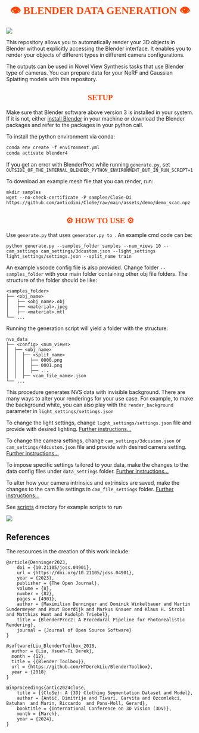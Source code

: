 <h1 align="center", style="font-family: 'Comic Sans MS', cursive; color: #FF4500;">👁️ BLENDER DATA GENERATION 👁️</h1>

![](assets/teaser.gif)

This repository allows you to automatically render your 3D objects in Blender without explicitly accessing the Blender interface. It enables you to render your objects of different types in different camera configurations.

The outputs can be used in Novel View Synthesis tasks that use Blender type of cameras. You can prepare data for your NeRF and Gaussian Splatting models with this repository.

<h2 align="center", style="font-family: 'Comic Sans MS', cursive; color: #FF4500;">🔧 SETUP 🔨</h1>

Make sure that Blender software above version 3 is installed in your system. If it is not, either [install Blender](https://www.blender.org/) in your machine or download the Blender packages and refer to the packages in your python call.

To install the python environment via conda:

```python
conda env create -f environment.yml
conda activate blender4
```

If you get an error with BlenderProc while running `generate.py`, set `OUTSIDE_OF_THE_INTERNAL_BLENDER_PYTHON_ENVIRONMENT_BUT_IN_RUN_SCRIPT=1`

To download an example mesh file that you can render, run:

```
mkdir samples
wget --no-check-certificate -P samples/CloSe-Di https://github.com/anticdimi/CloSe/raw/main/assets/demo/demo_scan.npz
```

<h2 align="center", style="font-family: 'Comic Sans MS', cursive; color: #FF4500;">⚙️ HOW TO USE ⚙️</h1>

Use `generate.py` that uses `generator.py to `.  An example cmd code can be:

```
python generate.py --samples_folder samples --num_views 10 --cam_settings cam_settings/3dcustom.json --light_settings light_settings/settings.json --split_name train
```

An example vscode config file is also provided. Change folder `--samples_folder` with your main folder containing other obj file folders. The structure of the folder should be like:

```
<samples_folder>
├── <obj_name>   
│   ├── <obj_name>.obj  
│   ├── <material>.jpeg   
│   ├── <material>.mtl
└── ...
```

Running the generation script will yield a folder with the structure:

```
nvs_data
├── <config>_<num_views>
│  ├── <obj_name> 
│  │  ├── <split_name>
│  │  │  ├── 0000.png
│  │  │  ├── 0001.png
│  │  │  ├── ...
│  │  ├── <cam_file_name>.json   
└── ...
```

This procedure generates NVS data with invisible background. There are many ways to alter your renderings for your use case. For example, to make the background white, you can also play with the `render_background` parameter in `light_settings/settings.json`

To change the light settings, change `light_settings/settings.json` file and  provide with desired lighting. [Further instructions...](light_settings/README.md)

To change the camera settings, change `cam_settings/3dcustom.json` or `cam_settings/4dcustom.json` file and  provide with desired camera setting. [Further instructions...](cam_settings/README.md)

To impose specific settings tailored to your data, make the changes to the data config files under `data_settings` folder. [Further instructions...](data_settings/README.md)

To alter how your camera intrinsics and extrinsics are saved, make the changes to the cam file settings in `cam_file_settings` folder. [Further instructions...](cam_file_settings/README.md)

See [scripts](scripts/README.md) directory for example scripts to run

![](assets/multi.gif)

## References

The resources in the creation of this work include:

```
@article{Denninger2023, 
    doi = {10.21105/joss.04901},
    url = {https://doi.org/10.21105/joss.04901},
    year = {2023},
    publisher = {The Open Journal}, 
    volume = {8},
    number = {82},
    pages = {4901}, 
    author = {Maximilian Denninger and Dominik Winkelbauer and Martin Sundermeyer and Wout Boerdijk and Markus Knauer and Klaus H. Strobl and Matthias Humt and Rudolph Triebel},
    title = {BlenderProc2: A Procedural Pipeline for Photorealistic Rendering}, 
    journal = {Journal of Open Source Software}
} 

@software{Liu_BlenderToolbox_2018,
  author = {Liu, Hsueh-Ti Derek},
  month = {12},
  title = {{Blender Toolbox}},
  url = {https://github.com/HTDerekLiu/BlenderToolbox},
  year = {2018}
}

@inproceedings{antic2024close,
    title = {{CloSe}: A {3D} Clothing Segmentation Dataset and Model},
    author = {Antić, Dimitrije and Tiwari, Garvita and Ozcomlekci, Batuhan  and Marin, Riccardo  and Pons-Moll, Gerard},
    booktitle = {International Conference on 3D Vision (3DV)},
    month = {March},
    year = {2024},
}


```
